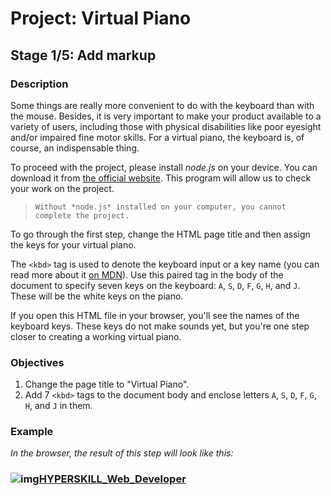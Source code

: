 # Project: Virtual Piano

## Stage 1/5: Add markup

### Description

Some things are really more convenient to do with the keyboard than with the mouse. Besides, it is very important to make your product available to a variety of users, including those with physical disabilities like poor eyesight and/or impaired fine motor skills. For a virtual piano, the keyboard is, of course, an indispensable thing.

To proceed with the project, please install *node.js* on your device. You can download it from [the official website](https://nodejs.org/en/). This program will allow us to check your work on the project.



> ```
> Without *node.js* installed on your computer, you cannot complete the project.
> ```



To go through the first step, change the HTML page title and then assign the keys for your virtual piano.

The `<kbd>` tag is used to denote the keyboard input or a key name (you can read more about it [on MDN](https://developer.mozilla.org/en-US/docs/Web/HTML/Element/kbd)). Use this paired tag in the body of the document to specify seven keys on the keyboard: `A`, `S`, `D`, `F`, `G`, `H`, and `J`. These will be the white keys on the piano.

If you open this HTML file in your browser, you'll see the names of the keyboard keys. These keys do not make sounds yet, but you're one step closer to creating a working virtual piano.

### Objectives

1. Change the page title to "Virtual Piano".
2. Add 7 `<kbd>` tags to the document body and enclose letters `A`, `S`, `D`, `F`, `G`, `H`, and `J` in them.

### Example

*In the browser, the result of this step will look like this:*

### ![img](https://ucarecdn.com/b10f5435-f03d-4f98-b9e3-1b1e56491b8f/)[HYPERSKILL_Web_Developer](https://github.com/kakanew/HYPERSKILL_Web_Developer)